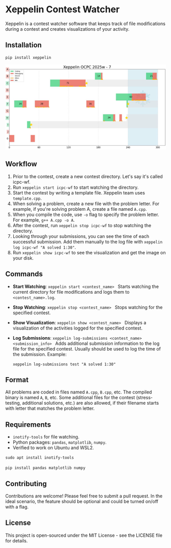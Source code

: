 # Xeppelin Contest Watcher

Xeppelin is a contest watcher software that keeps track of file modifications during a contest and creates visualizations of your activity.

## Installation

```
pip install xeppelin
```

![](./example.png)

## Workflow

1. Prior to the contest, create a new contest directory. Let's say it's called icpc-wf.
2. Run `xeppelin start icpc-wf` to start watching the directory.
3. Start the contest by writing a template file. Xeppelin team uses `template.cpp`.
4. When solving a problem, create a new file with the problem letter. For example, if you're solving problem A, create a file named `A.cpp`.
5. When you compile the code, use `-o` flag to specify the problem letter. For example, `g++ A.cpp -o A`.
6. After the contest, run `xeppelin stop icpc-wf` to stop watching the directory.
7. Looking through your submissions, you can see the time of each successful submission. Add them manually to the log file with `xeppelin log icpc-wf "A solved 1:30"`.
8. Run `xeppelin show icpc-wf` to see the visualization and get the image on your disk.

## Commands

- **Start Watching**:   ```
  xeppelin start <contest_name>  ```
  Starts watching the current directory for file modifications and logs them to `<contest_name>.log`.

- **Stop Watching**:   ```
  xeppelin stop <contest_name>  ```
  Stops watching for the specified contest.

- **Show Visualization**:   ```
  xeppelin show <contest_name>  ```
  Displays a visualization of the activities logged for the specified contest.

- **Log Submissions**:   ```
  xeppelin log-submissions <contest_name> <submission_info>  ```
  Adds additional submission information to the log file for the specified contest.
  Usually should be used to log the time of the submission.
  Example:
  ```
  xeppelin log-submissions test "A solved 1:30"
  ```

## Format

All problems are coded in files named `A.cpp`, `B.cpp`, etc.
The compiled binary is named `A`, `B`, etc.
Some additional files for the contest (stress-testing, additional solutions, etc.) are also allowed, if their filename starts with letter that matches the problem letter.

## Requirements

- `inotify-tools` for file watching.
- Python packages: `pandas`, `matplotlib`, `numpy`.
- Verified to work on Ubuntu and WSL2.

```
sudo apt install inotify-tools

pip install pandas matplotlib numpy
```


## Contributing

Contributions are welcome! Please feel free to submit a pull request. In the ideal scenario, the feature should be optional and could be turned on/off with a flag.

## License

This project is open-sourced under the MIT License - see the LICENSE file for details.
